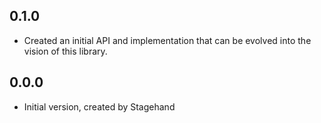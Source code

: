 ## 0.1.0

- Created an initial API and implementation that can be evolved into the vision of this library.

## 0.0.0

- Initial version, created by Stagehand
